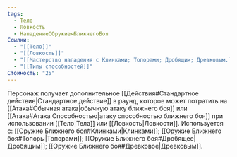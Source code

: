 ```yaml
---
tags:
  - Тело
  - Ловкость
  - НападениеСОружиемБлижнегоБоя
Ссылки:
  - "[[Тело]]"
  - "[[Ловкость]]"
  - "[[Мастерство нападения с Клинками; Топорами; Дробящим; Древковым.]]"
  - "[[Типы способностей]]"
Стоимость: "25"
---
```

Персонаж получает дополнительное [[Действия#Стандартное действие|Стандартное действие]] в раунд, которое может потратить на [[Атака#Обычная атака|обычную атаку ближнего боя]] или [[Атака#Атака Способностью|атаку способностью ближнего боя]] при использовании [[Тело|Тела]] или [[Ловкость|Ловкости]]. Используется с: [[Оружие Ближнего боя#Клинками|Клинками]]; [[Оружие Ближнего боя#Топоры|Топорами]]; [[Оружие Ближнего боя#Дробящее|Дробящим]]; [[Оружие Ближнего боя#Древковое|Древковым]].